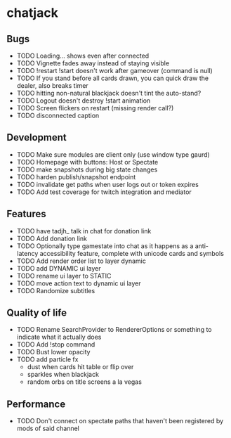 # chatjack

## Bugs

- TODO Loading... shows even after connected
- TODO Vignette fades away instead of staying visible
- TODO !restart !start doesn't work after gameover (command is null)
- TODO If you stand before all cards drawn, you can quick draw the dealer, also breaks timer
- TODO hitting non-natural blackjack doesn't tint the auto-stand?
- TODO Logout doesn't destroy !start animation
- TODO Screen flickers on restart (missing render call?)
- TODO disconnected caption

## Development

- TODO Make sure modules are client only (use window type gaurd)
- TODO Homepage with buttons: Host or Spectate
- TODO make snapshots during big state changes
- TODO harden publish/snapshot endpoint
- TODO invalidate get paths when user logs out or token expires
- TODO Add test coverage for twitch integration and mediator

## Features

- TODO have tadjh\_ talk in chat for donation link
- TODO Add donation link
- TODO Optionally type gamestate into chat as it happens as a anti-latency accessibility feature, complete with unicode cards and symbols
- TODO Add render order list to layer dynamic
- TODO add DYNAMIC ui layer
- TODO rename ui layer to STATIC
- TODO move action text to dynamic ui layer
- TODO Randomize subtitles

## Quality of life

- TODO Rename SearchProvider to RendererOptions or something to indicate what it actually does
- TODO Add !stop command
- TODO Bust lower opacity
- TODO add particle fx
  - dust when cards hit table or flip over
  - sparkles when blackjack
  - random orbs on title screens a la vegas

## Performance

- TODO Don't connect on spectate paths that haven't been registered by mods of said channel
